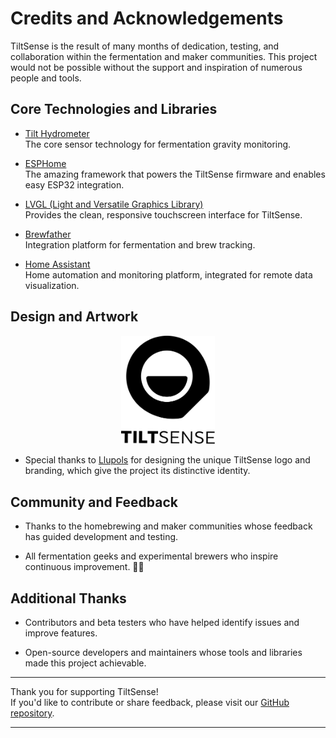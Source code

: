 # Credits and Acknowledgements

TiltSense is the result of many months of dedication, testing, and collaboration within the fermentation and maker communities. This project would not be possible without the support and inspiration of numerous people and tools.

## Core Technologies and Libraries

- [Tilt Hydrometer](https://tilthydrometer.com/)  
  The core sensor technology for fermentation gravity monitoring.

- [ESPHome](https://esphome.io/)  
  The amazing framework that powers the TiltSense firmware and enables easy ESP32 integration.

- [LVGL (Light and Versatile Graphics Library)](https://lvgl.io/)  
  Provides the clean, responsive touchscreen interface for TiltSense.

- [Brewfather](https://brewfather.app/)  
  Integration platform for fermentation and brew tracking.

- [Home Assistant](https://www.home-assistant.io/)  
  Home automation and monitoring platform, integrated for remote data visualization.

## Design and Artwork

<div align="center">
  <img src="/assets/logo-text.svg" alt="TiltSense" width="150" />
</div>

- Special thanks to [Llupols](https://github.com/llupols) for designing the unique TiltSense logo and branding, which give the project its distinctive identity.

## Community and Feedback

- Thanks to the homebrewing and maker communities whose feedback has guided development and testing.

- All fermentation geeks and experimental brewers who inspire continuous improvement. 🧪🍻

## Additional Thanks

- Contributors and beta testers who have helped identify issues and improve features.

- Open-source developers and maintainers whose tools and libraries made this project achievable.

---

Thank you for supporting TiltSense!  
If you'd like to contribute or share feedback, please visit our [GitHub repository](https://github.com/bananabrewery/TiltSense).

---
